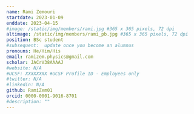 ```yaml
---
name: Rami Zemouri
startdate: 2023-01-09
enddate: 2023-04-15
#image: /static/img/members/rami.jpg #365 x 365 pixels, 72 dpi
altimage: /static/img/members/rami_pb.jpg #365 x 365 pixels, 72 dpi
position: BSc student
#subsequent:  update once you become an alumnus
pronouns: He/Him/His
email: ramizem.physics@gmail.com
scholar: JACrV38AAAAJ
#website: N/A
#UCSF: XXXXXXXX #UCSF Profile ID - Employees only
#twitter: N/A
#linkedin: N/A
github: RamiZem01
orcid: 0000-0001-9016-8701
#description: ""
---
```

